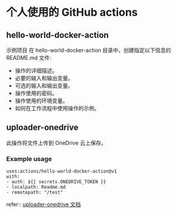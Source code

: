 # 个人使用的 GitHub actions

## hello-world-docker-action

示例项目
在 hello-world-docker-action 目录中，创建指定以下信息的 README.md 文件:

* 操作的详细描述。
* 必要的输入和输出变量。
* 可选的输入和输出变量。
* 操作使用的密码。
* 操作使用的环境变量。
* 如何在工作流程中使用操作的示例。


## uploader-onedrive

此操作将文件上传到 OneDrive 云上保存。

###  Example usage

```
uses:actions/hello-world-docker-action@v1
with:
- auth: ${{ secrets.ONEDRIVE_TOKEN }}
- localpath: Readme.md
- remotepath: "/test"
```

refer:: [uploader-onedrive 文档](uploader-onedrive/Readme.md)
